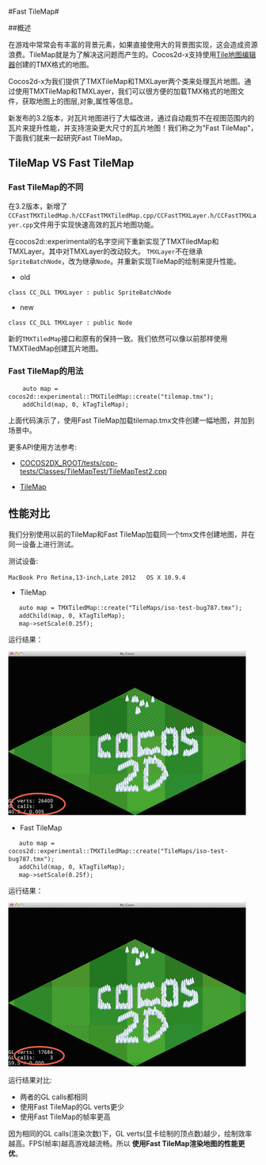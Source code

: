 #Fast TileMap#

##概述

  在游戏中常常会有丰富的背景元素，如果直接使用大的背景图实现，这会造成资源浪费。TileMap就是为了解决这问题而产生的。Cocos2d-x支持使用[Tile地图编辑器](http://www.mapeditor.org/)创建的TMX格式的地图。
  
  Cocos2d-x为我们提供了TMXTileMap和TMXLayer两个类来处理瓦片地图。通过使用TMXTileMap和TMXLayer，我们可以很方便的加载TMX格式的地图文件，获取地图上的图层,对象,属性等信息。

新发布的3.2版本，对瓦片地图进行了大幅改进，通过自动裁剪不在视图范围内的瓦片来提升性能，并支持渲染更大尺寸的瓦片地图！我们称之为"Fast TileMap"，下面我们就来一起研究Fast TileMap。

## TileMap VS Fast TileMap

### Fast TileMap的不同

在3.2版本，新增了`CCFastTMXTiledMap.h/CCFastTMXTiledMap.cpp/CCFastTMXLayer.h/CCFastTMXLayer.cpp`文件用于实现快速高效的瓦片地图功能。

在cocos2d::experimental的名字空间下重新实现了TMXTiledMap和TMXLayer。其中对TMXLayer的改动较大。
`TMXLayer`不在继承`SpriteBatchNode`，改为继承`Node`。并重新实现TileMap的绘制来提升性能。

* old

```
class CC_DLL TMXLayer : public SpriteBatchNode
```

* new

```
class CC_DLL TMXLayer : public Node
```

新的`TMXTiledMap`接口和原有的保持一致。我们依然可以像以前那样使用TMXTiledMap创建瓦片地图。



### Fast TileMap的用法

```
	auto map = cocos2d::experimental::TMXTiledMap::create("tilemap.tmx");
    addChild(map, 0, kTagTileMap);
```

上面代码演示了，使用Fast TileMap加载tilemap.tmx文件创建一幅地图，并加到场景中。

更多API使用方法参考:

- [COCOS2DX_ROOT/tests/cpp-tests/Classes/TileMapTest/TileMapTest2.cpp](https://github.com/cocos2d/cocos2d-x/blob/v3/tests/cpp-tests/Classes/TileMapTest/TileMapTest2.cpp)

- [TileMap](http://cn.cocos2d-x.org/article/index?type=cocos2d-x&url=/doc/cocos-docs-master/manual/framework/native/v2/graphic/tiled-map/zh.md)


## 性能对比

 我们分别使用以前的TileMap和Fast TileMap加载同一个tmx文件创建地图，并在同一设备上进行测试。
 
 测试设备: 
 
 `MacBook Pro Retina,13-inch,Late 2012   OS X 10.9.4`
 
 
 * TileMap

 ```
    auto map = TMXTiledMap::create("TileMaps/iso-test-bug787.tmx");
    addChild(map, 0, kTagTileMap);
    map->setScale(0.25f);
 ```
 
 运行结果：
 
 ![](res/tmx-before.png)
 
 * Fast TileMap
 
 ```
 	auto map = cocos2d::experimental::TMXTiledMap::create("TileMaps/iso-test-bug787.tmx");
    addChild(map, 0, kTagTileMap);
    map->setScale(0.25f);
 ```
 
 运行结果：
 
 ![](res/tmx-after.png)
 
 
 运行结果对比:
 
 * 两者的GL calls都相同
 * 使用Fast TileMap的GL verts更少
 * 使用Fast TileMap的帧率更高
 
因为相同的GL calls(渲染次数)下，GL verts(显卡绘制的顶点数)越少，绘制效率越高。FPS(帧率)越高游戏越流畅。所以 **使用Fast TileMap渲染地图的性能更优**。
 
 
